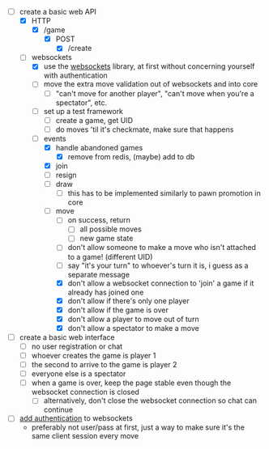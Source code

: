 
- [ ] create a basic web API
  - [x] HTTP
    - [x] /game
      - [x] POST
         - [x] /create
  - [ ] websockets
     - [x] use the [websockets][1] library, at first without concerning yourself with authentication
     - [ ] move the extra move validation out of websockets and into core
        - [ ] "can't move for another player", "can't move when you're a spectator", etc.
     - [ ] set up a test framework
        - [ ] create a game, get UID
        - [ ] do moves 'til it's checkmate, make sure that happens
     - [ ] events
         - [x] handle abandoned games
           - [x] remove from redis, (maybe) add to db
         - [x] join
         - [ ] resign
         - [ ] draw
            - [ ] this has to be implemented similarly to pawn promotion in core
         - [ ] move
            - [ ] on success, return 
                - [ ] all possible moves
                - [ ] new game state
            - [ ] don't allow someone to make a move who isn't attached to a game! (different UID)
            - [ ] say "it's your turn" to whoever's turn it is, i guess as a separate message
            - [x] don't allow a websocket connection to 'join' a game if it already has joined one
            - [x] don't allow if there's only one player
            - [x] don't allow if the game is over
            - [x] don't allow a player to move out of turn
            - [x] don't allow a spectator to make a move

- [ ] create a basic web interface
  - [ ] no user registration or chat
  - [ ] whoever creates the game is player 1
  - [ ] the second to arrive to the game is player 2
  - [ ] everyone else is a spectator
  - [ ] when a game is over, keep the page stable even though the websocket connection is closed
    - [ ] alternatively, don't close the websocket connection so chat can continue

- [ ] [add authentication][2] to websockets
  - preferably not user/pass at first, just a way to make sure it's the same client session every move

[1]: https://websockets.readthedocs.io/en/stable/intro/index.html
[2]: https://websockets.readthedocs.io/en/stable/topics/authentication.html
